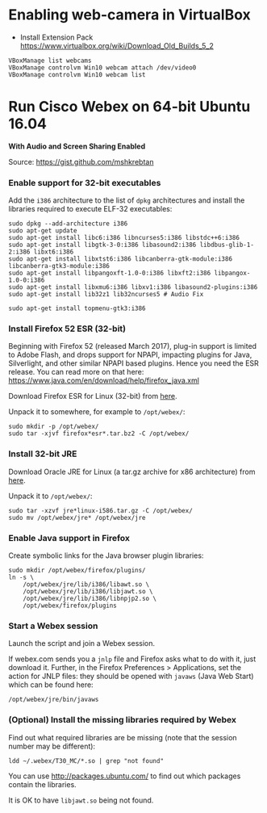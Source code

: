 # Enabling web-camera in VirtualBox
- Install Extension Pack <https://www.virtualbox.org/wiki/Download_Old_Builds_5_2>
```
VBoxManage list webcams
VBoxManage controlvm Win10 webcam attach /dev/video0
VBoxManage controlvm Win10 webcam list
```

# Run Cisco Webex on 64-bit Ubuntu 16.04

**With Audio and Screen Sharing Enabled**

Source: https://gist.github.com/mshkrebtan

### Enable support for 32-bit executables

Add the `i386` architecture to the list of `dpkg` architectures 
and install the libraries required to execute ELF-32 executables:

~~~
sudo dpkg --add-architecture i386
sudo apt-get update
sudo apt-get install libc6:i386 libncurses5:i386 libstdc++6:i386
sudo apt-get install libgtk-3-0:i386 libasound2:i386 libdbus-glib-1-2:i386 libxt6:i386
sudo apt-get install libxtst6:i386 libcanberra-gtk-module:i386 libcanberra-gtk3-module:i386
sudo apt-get install libpangoxft-1.0-0:i386 libxft2:i386 libpangox-1.0-0:i386
sudo apt-get install libxmu6:i386 libxv1:i386 libasound2-plugins:i386
sudo apt-get install lib32z1 lib32ncurses5 # Audio Fix

sudo apt-get install topmenu-gtk3:i386
~~~

### Install Firefox 52 ESR (32-bit)

Beginning with Firefox 52 (released March 2017), plug-in support is limited to
Adobe Flash, and drops support for NPAPI, impacting plugins for Java,
Silverlight, and other similar NPAPI based plugins. Hence you need the ESR
release. You can read more on that here:
https://www.java.com/en/download/help/firefox_java.xml

Download Firefox ESR for Linux (32-bit) from
[here](https://www.mozilla.org/en-US/firefox/organizations/all/).

Unpack it to somewhere, for example to `/opt/webex/`:

~~~
sudo mkdir -p /opt/webex/
sudo tar -xjvf firefox*esr*.tar.bz2 -C /opt/webex/
~~~

### Install 32-bit JRE

Download Oracle JRE for Linux (a tar.gz archive for x86 architecture) from
[here](http://www.oracle.com/technetwork/java/javase/downloads/jre8-downloads-2133155.html).

Unpack it to `/opt/webex/`:

~~~
sudo tar -xzvf jre*linux-i586.tar.gz -C /opt/webex/
sudo mv /opt/webex/jre* /opt/webex/jre
~~~

### Enable Java support in Firefox

Create symbolic links for the Java browser plugin libraries:

~~~
sudo mkdir /opt/webex/firefox/plugins/
ln -s \
    /opt/webex/jre/lib/i386/libawt.so \
    /opt/webex/jre/lib/i386/libjawt.so \
    /opt/webex/jre/lib/i386/libnpjp2.so \
    /opt/webex/firefox/plugins
~~~

### Start a Webex session

Launch the script and join a Webex session.

If webex.com sends you a `jnlp` file and Firefox asks what to do with it, just
download it. Further, in the Firefox Preferences > Applications, set the action
for JNLP files: they should be opened with `javaws` (Java Web Start) which can
be found here:

~~~
/opt/webex/jre/bin/javaws
~~~

### (Optional) Install the missing libraries required by Webex

Find out what required libraries are be missing (note that the session number
may be different):

~~~
ldd ~/.webex/T30_MC/*.so | grep "not found"
~~~

You can use http://packages.ubuntu.com/ to find out which packages contain the
libraries.

It is OK to have `libjawt.so` being not found.